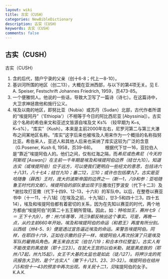 ```yaml
---
layout: wiki
title: 古实（CUSH）
categories: NewBibleDictionary
description: 古实（CUSH）
keywords: 古实（CUSH）
comments: false
---
```


## 古实（CUSH）



古实（CUSH）
1. 含的后代，猎户宁录的父亲（创十6-8；代上一8-10）。
2. 基训河所围的地区（创二13），大概在亚洲西部，与以下的第4项无关。见 E. A. Speiser, Festschrift Johannes Friedrich, 1959，页473-85。
3. 一个便雅悯人。他说的一些话，导致大卫写了一篇诗（诗七）。在这篇诗中，大卫求神拯救他和施行公义。
4. 埃及以南的地区，即努比亚（Nubia）或苏丹（Sudan）北部，古代作者所谓的“埃提阿丹”（'Ethiopia'）（不相等于今日的阿比西尼亚 [Abyssinia]）。古实这个名称的希伯来文和亚述文皆源自埃及文 Ks% （较早期为 K~s, K~s%），“库实”（Kush）。本来是主前2000年左右，尼罗河第二与第三大瀑布之间某地区名称。“库实”这字后来也被埃及人用来作为一个概括的名称指努比亚。希伯来人，亚述人和其他人后来也采纳了库实这较为广泛的含意（G.Posener, Kush 6, 1958，页39-68)。
　　根据代下廿一16，亚拉伯人是“靠近”埃提阿伯人的。他们之间，仅有红海之隔，而*希尼或色弗尼（今天的阿斯旺 [Aswan]）在主前一千年期是埃及和埃提阿伯边界（结廿九10）。知道古实（或埃提阿伯）位于远方，可以使我们更明白一些经文的意思，包括诗六十八31，八十七4；结廿九10；番二12，三10；或许也包括摩九7。古实是亚哈随鲁（薛西）王时，庞大的波斯帝国的边界之一（斯一1，八9和参：亚哈随鲁王时代的文献）。埃提阿伯的部队曾出现于*示撒攻打罗波安（代下十二3）及*谢拉攻打亚撒（代下十四9、12-13，十六8）的军队中。以后，在整卷以赛亚书中（十一11，十八1起〔在埃及之前，十九1起〕，廿3-5和四十三3，四十五14），埃及和埃提阿伯都有着密切的关系，因为在先知以赛亚的时代，两个地方都由“埃提阿伯”的第二十五王朝所管辖。因此，如：*特哈加王，赛卅七9（ ＝ 王下十九9），参：卅六6等等，鸿三9都反映出这个事实。可是，再晚一点，从约主前660年开始，埃及和埃提阿伯的命运（和君王）再度有所分别。以西结（卅4-5、9）便是透过宣告逼近埃及的命运。来警告埃提阿伯。同样，在耶四十六9，正如在示撒的日子一样，埃提阿伯人再次扮演了只是埃及军队的雇佣兵角色。黄玉来自古实（伯廿八19；和合本作红壁玺）。古实人有不能改变的黑皮肤（耶十三23）。在犹大王宫的以伯米勒，就是黑皮肤的（耶卅八7起，卅九15起）。女王干大基的太监也是如此（徒八27）。将押沙龙的死讯报告大卫的，是个“古实人”（撒下十八21、23、31-32）。埃提阿伯在结卅八5和但十一43的预言中再次出现。有关民十二1，见*埃提阿伯的女子。
K.A.K.



